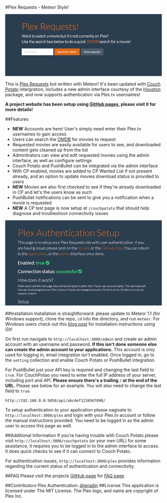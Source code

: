#Plex Requests - Meteor Style!

![plexrequestshomepage](Screenshot03.png)

This is [Plex Requests](https://github.com/lokenx/plexrequests) but written with Meteor! It's been updated with [Couch Potato](https://github.com/RuudBurger/CouchPotatoServer) intergration, includes a new admin interface courtesy of the [Houston](https://github.com/gterrono/houston) package, and now supports authentication via Plex.tv usernames!

**A project website has been setup using [GitHub pages](http://plexrequests.8bits.ca/), please visit it for more details!**

##Features
* **NEW** Accounts are here! User's simply need enter their Plex.tv usernames to gain access
* Users can search the [OMDB](http://www.omdbapi.com/) for movies to request
* Requested movies are easily available for users to see, and downloaded content gets cleaned up from the list
* Adminitrators can view and edit requested movies using the admin interface, as well as configure settings
* Couch Potato and PushBullet can be integrated via the admin interface
 * With CP enabled, movies are added to CP Wanted List if not present already, and an option to update movies download status is provided to users
 * **NEW** Movies are also first checked to see if they're already downloaded in CP and let's the users know as such
 * PushBullet notifications can be sent to give you a notification when a movie is requested
* **NEW** A CP test page is now setup at `/couchpotato` that should help diagnose and troubleshoot connectivity issues

![Plex Authentication](Screenshot10.png)

##Installation
Installation is straightforward: please update to Meteor 1.1 (for Windows support), clone the repo, `cd` into the directory, and run `meteor`. For Windows users check out this [blog post](http://8bits.ca/blog/installing-plexrequests-windows/) for installation instructions using Git!

On first run navigate to `http://localhost:3000/admin` and create an admin account with an username and password. **If this isn't done someone else can create the admin account to your applications.** This account is only used for logging in, email integration isn't enabled. Once logged in, go to the `setting` collection and enable Couch Potato or PushBullet integration.

For PushBullet just your API key is required and changing the last field to `true`. For CouchPotao you need to enter the full IP address of your server, including port and API. **Please ensure there's a trailing `/` at the end of the URL.** Please see below for an example. You will also need to change the last field to `true`.  

    http://192.168.0.0:5050/api/abcdef1234567890/

To setup authentication to your application please nagivate to `http://localhost:3000/plex` and login with your Plex.tv account or follow the manual instructions provided. You need to be logged in as the admin user to access this page as well.

##Additional Information
If you're having trouble with Couch Potato please visit `http://localhost:3000/couchpotato` (or your own URL) for some assistance, it requires you to be logged in to the admin interface to access. It does quick checks to see if it can connect to Couch Potato.

For authentication issues, `http://localhost:3000/plex` provides information regarding the current status of authentication and connectivity.

##FAQ
Please visit the projects [GitHub page](http://plexrequests.8bits.ca/) for [FAQ page](http://plexrequests.8bits.ca/faq)

##Contributors
Plex Authentication: [@jeradin](https://github.com/Jeradin)
##License
This application is licensed under The MIT License. The Plex logo, and name are copyright of Plex Inc.
